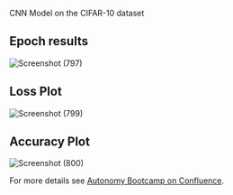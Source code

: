 CNN Model on the CIFAR-10 dataset

## Epoch results
![Screenshot (797)](https://github.com/SankalpUW/Tensorflow_Neural_Network/assets/113000067/5873be05-63ae-45c2-8223-831f9178203f)



## Loss Plot
![Screenshot (799)](https://github.com/SankalpUW/Tensorflow_Neural_Network/assets/113000067/1502faf6-4e2f-4057-8c46-0a7bb8bac25f)


## Accuracy Plot
![Screenshot (800)](https://github.com/SankalpUW/Tensorflow_Neural_Network/assets/113000067/1d55bc9b-b379-4340-87ac-1d65c7e3d854)


For more details see [Autonomy Bootcamp on Confluence](https://uwarg-docs.atlassian.net/wiki/spaces/BOOT/pages/1544290340/Autonomy+Bootcamp).
